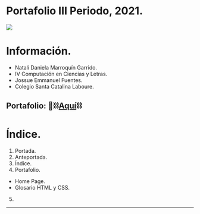 # Portafolio III Periodo, 2021.
<img src="https://www.storminformatica.net.br/wp-content/uploads/2020/04/Como-montar-um-PC-gamer-de-baixo-custo.jpg">

# Información.
- Natali Daniela Marroquín Garrido.
- IV Computación en Ciencias y Letras.
- Jossue Emmanuel Fuentes.
- Colegio Santa Catalina Laboure.

## Portafolio:  👾⛓️[Aquí](http://https://ndmarroquin.github.io/-5-home-page-in-responsive-design/ "Aquí")⛓️

# Índice.

1. Portada.
2. Anteportada.
3. Índice.
4. Portafolio.
- Home Page.
- Glosario HTML y CSS.
5. 
__________________________
